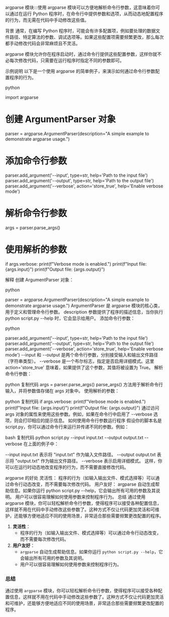 argparse 模块:::使用 argparse 模块可以方便地解析命令行参数，这意味着你可以通过在运行 Python 程序时，在命令行中提供参数和选项，从而动态地配置程序的行为，而无需在代码中手动修改这些值。

背景
通常，在编写 Python 程序时，可能会有许多配置项，例如要处理的数据文件路径、特定算法的参数、调试选项等。如果这些配置项需要频繁更改，那么每次都手动修改代码会非常麻烦且不灵活。

argparse 模块允许你在程序启动时，通过命令行提供这些配置参数，这样你就不必每次修改代码，只需要在运行程序时指定不同的参数即可。

示例说明
以下是一个使用 argparse 的简单例子，来演示如何通过命令行参数配置程序的行为。

python

import argparse

# 创建 ArgumentParser 对象
parser = argparse.ArgumentParser(description="A simple example to demonstrate argparse usage.")

# 添加命令行参数
parser.add_argument('--input', type=str, help='Path to the input file')
parser.add_argument('--output', type=str, help='Path to the output file')
parser.add_argument('--verbose', action='store_true', help='Enable verbose mode')

# 解析命令行参数
args = parser.parse_args()

# 使用解析的参数
if args.verbose:
    print(f"Verbose mode is enabled.")
print(f"Input file: {args.input}")
print(f"Output file: {args.output}")

解释
创建 ArgumentParser 对象：

python

parser = argparse.ArgumentParser(description="A simple example to demonstrate argparse usage.")
ArgumentParser 是 argparse 模块的核心类，用于定义和管理命令行参数。
description 参数提供了程序的描述信息，当你执行 python script.py --help 时，它会显示给用户。
添加命令行参数：

python

parser.add_argument('--input', type=str, help='Path to the input file')
parser.add_argument('--output', type=str, help='Path to the output file')
parser.add_argument('--verbose', action='store_true', help='Enable verbose mode')
--input 和 --output 是两个命令行参数，分别接受输入和输出文件路径（字符串类型）。
--verbose 是一个布尔标志，指定是否启用详细模式。这里 action='store_true' 意味着，如果提供了这个参数，其值将被设置为 True。
解析命令行参数：

python
复制代码
args = parser.parse_args()
parse_args() 方法用于解析命令行输入，并将参数值存储在 args 对象中。
使用解析的参数：

python
复制代码
if args.verbose:
    print(f"Verbose mode is enabled.")
print(f"Input file: {args.input}")
print(f"Output file: {args.output}")
通过访问 args 对象的属性来使用这些参数。例如，如果在命令行中启用了 --verbose 选项，则会打印相应的提示信息。
如何使用命令行参数运行程序
假设你的脚本名是 script.py，你可以通过命令行来运行并传递不同的参数。例如：

bash
复制代码
python script.py --input input.txt --output output.txt --verbose
在上面的例子中：

--input input.txt 表示将 "input.txt" 作为输入文件路径。
--output output.txt 表示将 "output.txt" 作为输出文件路径。
--verbose 表示启用详细模式。
这样，你可以在运行时动态地改变程序的行为，而不需要直接修改代码。

argparse 的好处
灵活性：
程序的行为（如输入输出文件、模式选择等）可以通过命令行动态改变，而不需要每次修改代码。
用户友好：
argparse 自动生成帮助信息。如果你运行 python script.py --help，它会输出所有可用的参数及其说明。
用户可以很容易理解如何使用参数来控制程序行为。
总结
通过使用 argparse 模块，你可以轻松解析命令行参数，使得程序可以接受各种配置信息，这样就不用在代码中手动修改这些参数了。这种方式不仅让代码更加灵活和可维护，还能够方便地适应不同的使用场景，非常适合那些需要频繁更改配置的程序。
1. **灵活性**：
   - 程序的行为（如输入输出文件、模式选择等）可以通过命令行动态改变，而不需要每次修改代码。
2. **用户友好**：
   - `argparse` 自动生成帮助信息。如果你运行 `python script.py --help`，它会输出所有可用的参数及其说明。
   - 用户可以很容易理解如何使用参数来控制程序行为。

### 总结
通过使用 `argparse` 模块，你可以轻松解析命令行参数，使得程序可以接受各种配置信息，这样就不用在代码中手动修改这些参数了。这种方式不仅让代码更加灵活和可维护，还能够方便地适应不同的使用场景，非常适合那些需要频繁更改配置的程序。
